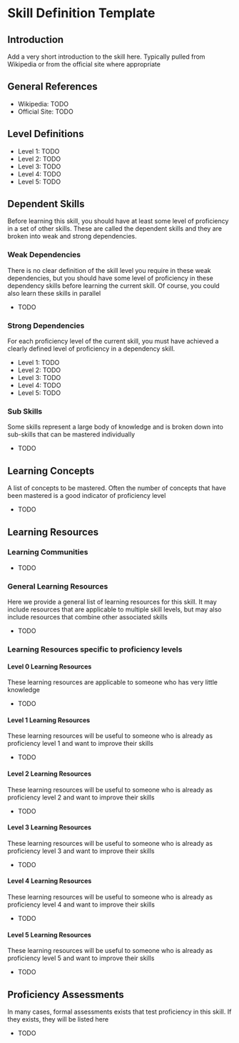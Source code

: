 # Skill Definition Template

## Introduction
Add a very short introduction to the skill here. Typically pulled from Wikipedia or from the official site where appropriate

## General References
- Wikipedia: TODO
- Official Site: TODO

## Level Definitions
- Level 1: TODO
- Level 2: TODO
- Level 3: TODO
- Level 4: TODO
- Level 5: TODO

## Dependent Skills
Before learning this skill, you should have at least some level of proficiency in a set of other skills. These are called the 
dependent skills and they are broken into weak and strong dependencies.

### Weak Dependencies
There is no clear definition of the skill level you require in these weak dependencies, but you should have some level of
proficiency in these dependency skills before learning the current skill. Of course, you could also learn these skills in 
parallel

 - TODO

### Strong Dependencies
For each proficiency level of the current skill, you must have achieved a clearly defined level of proficiency in a dependency skill.

- Level 1: TODO
- Level 2: TODO
- Level 3: TODO
- Level 4: TODO
- Level 5: TODO

### Sub Skills
Some skills represent a large body of knowledge and is broken down into sub-skills that can be mastered individually

- TODO

## Learning Concepts
A list of concepts to be mastered. Often the number of concepts that have been mastered is a good indicator of proficiency level

- TODO

## Learning Resources

### Learning Communities
 - TODO

### General Learning Resources
Here we provide a general list of learning resources for this skill. It may include resources that
are applicable to multiple skill levels, but may also include resources that combine other associated skills

 - TODO

### Learning Resources specific to proficiency levels
#### Level 0 Learning Resources
These learning resources are applicable to someone who has very little knowledge

 - TODO

#### Level 1 Learning Resources
These learning resources will be useful to someone who is already as proficiency level 1 and want to improve their skills

 - TODO

#### Level 2 Learning Resources
These learning resources will be useful to someone who is already as proficiency level 2 and want to improve their skills

 - TODO

#### Level 3 Learning Resources
These learning resources will be useful to someone who is already as proficiency level 3 and want to improve their skills

 - TODO

#### Level 4 Learning Resources
These learning resources will be useful to someone who is already as proficiency level 4 and want to improve their skills

 - TODO

#### Level 5 Learning Resources
These learning resources will be useful to someone who is already as proficiency level 5 and want to improve their skills

 - TODO

## Proficiency Assessments
In many cases, formal assessments exists that test proficiency in this skill. If they exists, they will be listed here

 - TODO





